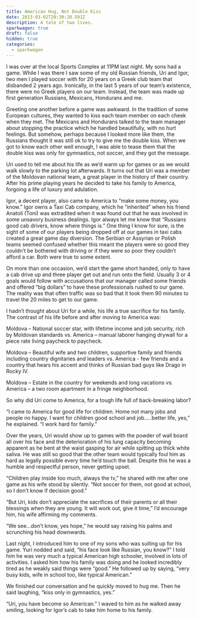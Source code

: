 ```yaml
---
title: American Hug, Not Double Kiss
date: 2013-03-02T20:30:20.591Z
description: A tale of two lives.
sparkwagon: true
draft: false
hidden: true
categories:
  - sparkwagon
---
```


I was over at the local Sports Complex at 11PM last night. My sons had a game. While I was there I saw some of my old Russian friends, Uri and Igor, two men I played soccer with for 20 years on a Greek club team that disbanded 2 years ago. Ironically, in the last 5 years of our team’s existence, there were no Greek players on our team. Instead, the team was made up first generation Russians, Mexicans, Hondurans and me.

Greeting one another before a game was awkward. In the tradition of some European cultures, they wanted to kiss each team member on each cheek when they met. The Mexicans and Hondurans talked to the team manager about stopping the practice which he handled beautifully, with no hurt feelings. But somehow, perhaps because I looked more like them, the Russians thought it was still ok to try to give me the double kiss. When we got to know each other well enough, I was able to tease them that the double kiss was only for gymnastics, not soccer, and they got the message.

Uri used to tell me about his life as we’d warm up for games or as we would walk slowly to the parking lot afterwards. It turns out that Uri was a member of the Moldovan national team, a great player in the history of their country. After his prime playing years he decided to take his family to America, forgoing a life of luxury and adulation.

Igor, a decent player, also came to America to “make some money, you know.” Igor owns a Taxi Cab company, which he “inherited” when his friend Anatoli (Toni) was extradited when it was found out that he was involved in some unsavory business dealings. Igor always let me know that “Russians good cab drivers, know where things is.” One thing I know for sure, is the sight of some of our players being dropped off at our games in taxi cabs created a great game day diversion. The Serbian or Assyrian or Polish teams seemed confused whether this meant the players were so good they couldn’t be bothered with driving or if they were so poor they couldn’t afford a car. Both were true to some extent.

On more than one occasion, we’d start the game short handed, only to have a cab drive up and three player get out and run onto the field. Usually 3 or 4 goals would follow with accusations that our manager called some friends and offered “big dollars” to have these professionals rushed to our game. The reality was that often traffic was so bad that it took them 90 minutes to travel the 20 miles to get to our game.

I hadn’t thought about Uri for a while, his life a true sacrifice for his family. The contrast of his life before and after moving to America was:

Moldova – National soccer star, with lifetime income and job security, rich by 
Moldovan standards vs. America – manual laborer hanging drywall for a piece rate living paycheck to paycheck.

Moldova – Beautiful wife and two children, supportive family and friends including country dignitaries and leaders vs. America - few friends and a country that hears his accent and thinks of Russian bad guys like Drago in Rocky IV.

Moldova – Estate in the country for weekends and long vacations vs. America – a two room apartment in a fringe neighborhood.

So why did Uri come to America, for a tough life full of back-breaking labor?

“I came to America for good life for children. Home not many jobs and people no happy. I want for children good school and job…..better life,  yes,” he explained. “I work hard for family.”

Over the years, Uri would show up to games with the powder of wall board all over his face and the deterioration of his lung capacity becoming apparent as he bent at the waist gasping for air while spitting up thick white saliva. He was still so good that the other team would typically foul him as hard as legally possible every time he’d touch the ball. Despite this he was a humble and respectful person, never getting upset.

“Children play inside too much, always the tv,” he shared with me after one game as his wife stood by silently. “Not soccer for them, not good at school, so I don’t know if decision good.”

“But Uri, kids don’t appreciate the sacrifices of their parents or all their blessings when they are young. It will work out, give it time,” I’d encourage him, his wife affirming my comments.

“We see…don’t know, yes hope,” he would say raising his palms and scrunching his head downwards.

Last night, I introduced him to one of my sons who was suiting up for his game. Yuri nodded and said, “his face look like Russian, you know?” I told him he was very much a typical American high schooler, involved in lots of activities. I asked him how his family was doing and he looked incredibly tired as he weakly said things were “good.” He followed up by saying, “very busy kids, wife in school too, like typical American.”

We finished our conversation and he quickly moved to hug me. Then he said laughing, “kiss only in gymnastics, yes.”

“Uri, you have become so American.” I waved to him as he walked away smiling, looking for Igor’s cab to take him home to his family.
